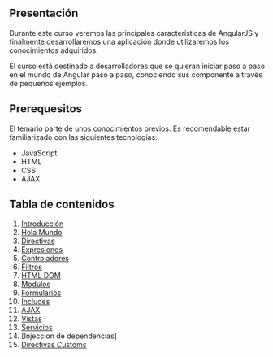 ## Presentación

Durante este curso veremos las principales características de AngularJS y finalmente desarrollaremos una aplicación donde utilizaremos los conocimientos adquiridos. 

El curso está destinado a desarrolladores que se quieran iniciar paso a paso en el mundo de Angular paso a paso, conociendo sus componente a través de pequeños ejemplos.

## Prerequesitos

El temario parte de unos conocimientos previos. Es recomendable estar familiarizado con las siguientes tecnologías:
* JavaScript
* HTML
* CSS
* AJAX

## Tabla de contenidos

 1. [Introducción](01_Introduccion/)
 2. [Hola Mundo](02_Hola_Mundo/)
 3. [Directivas](03_Directivas/)
 4. [Expresiones](04_Expresiones/)
 5. [Controladores](05_Controladores)
 6. [Filtros](06_Filtros/)
 7. [HTML DOM](07_Filtros/)
 8. [Modulos](08_Modulos/)
 9. [Formularios](09_Formularios/)
 10. [Includes](10_Includes/)
 11. [AJAX](11_AJAX/)
 12. [Vistas](12_Vistas/)
 13. [Servicios](13_Servicios/)
 14. [Injeccion de dependencias]
 15. [Directivas Customs](15_Directivas_Custom/)

